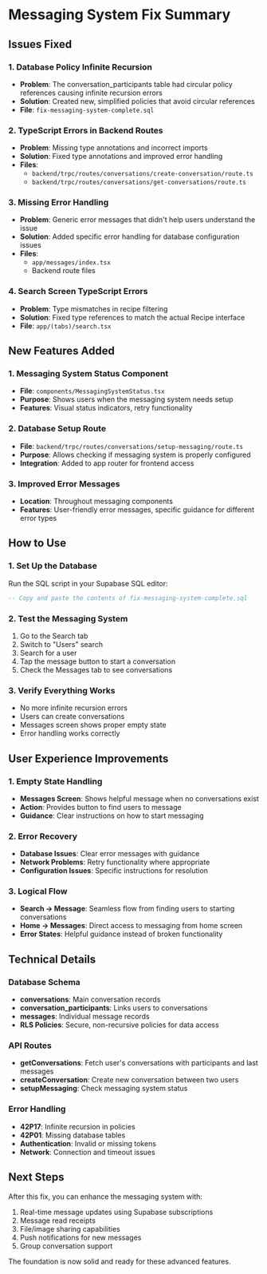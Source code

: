 # Messaging System Fix Summary

## Issues Fixed

### 1. Database Policy Infinite Recursion
- **Problem**: The conversation_participants table had circular policy references causing infinite recursion errors
- **Solution**: Created new, simplified policies that avoid circular references
- **File**: `fix-messaging-system-complete.sql`

### 2. TypeScript Errors in Backend Routes
- **Problem**: Missing type annotations and incorrect imports
- **Solution**: Fixed type annotations and improved error handling
- **Files**: 
  - `backend/trpc/routes/conversations/create-conversation/route.ts`
  - `backend/trpc/routes/conversations/get-conversations/route.ts`

### 3. Missing Error Handling
- **Problem**: Generic error messages that didn't help users understand the issue
- **Solution**: Added specific error handling for database configuration issues
- **Files**: 
  - `app/messages/index.tsx`
  - Backend route files

### 4. Search Screen TypeScript Errors
- **Problem**: Type mismatches in recipe filtering
- **Solution**: Fixed type references to match the actual Recipe interface
- **File**: `app/(tabs)/search.tsx`

## New Features Added

### 1. Messaging System Status Component
- **File**: `components/MessagingSystemStatus.tsx`
- **Purpose**: Shows users when the messaging system needs setup
- **Features**: Visual status indicators, retry functionality

### 2. Database Setup Route
- **File**: `backend/trpc/routes/conversations/setup-messaging/route.ts`
- **Purpose**: Allows checking if messaging system is properly configured
- **Integration**: Added to app router for frontend access

### 3. Improved Error Messages
- **Location**: Throughout messaging components
- **Features**: User-friendly error messages, specific guidance for different error types

## How to Use

### 1. Set Up the Database
Run the SQL script in your Supabase SQL editor:
```sql
-- Copy and paste the contents of fix-messaging-system-complete.sql
```

### 2. Test the Messaging System
1. Go to the Search tab
2. Switch to "Users" search
3. Search for a user
4. Tap the message button to start a conversation
5. Check the Messages tab to see conversations

### 3. Verify Everything Works
- No more infinite recursion errors
- Users can create conversations
- Messages screen shows proper empty state
- Error handling works correctly

## User Experience Improvements

### 1. Empty State Handling
- **Messages Screen**: Shows helpful message when no conversations exist
- **Action**: Provides button to find users to message
- **Guidance**: Clear instructions on how to start messaging

### 2. Error Recovery
- **Database Issues**: Clear error messages with guidance
- **Network Problems**: Retry functionality where appropriate
- **Configuration Issues**: Specific instructions for resolution

### 3. Logical Flow
- **Search → Message**: Seamless flow from finding users to starting conversations
- **Home → Messages**: Direct access to messaging from home screen
- **Error States**: Helpful guidance instead of broken functionality

## Technical Details

### Database Schema
- **conversations**: Main conversation records
- **conversation_participants**: Links users to conversations
- **messages**: Individual message records
- **RLS Policies**: Secure, non-recursive policies for data access

### API Routes
- **getConversations**: Fetch user's conversations with participants and last messages
- **createConversation**: Create new conversation between two users
- **setupMessaging**: Check messaging system status

### Error Handling
- **42P17**: Infinite recursion in policies
- **42P01**: Missing database tables
- **Authentication**: Invalid or missing tokens
- **Network**: Connection and timeout issues

## Next Steps

After this fix, you can enhance the messaging system with:
1. Real-time message updates using Supabase subscriptions
2. Message read receipts
3. File/image sharing capabilities
4. Push notifications for new messages
5. Group conversation support

The foundation is now solid and ready for these advanced features.